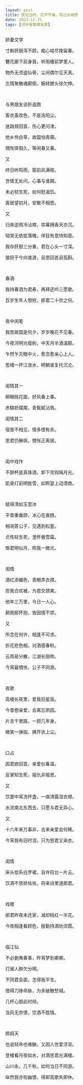 ```yaml
---
layout: post
title: 犹记当时，花开节候，写过长相思
date: 2023-12-31
tags: [词中有誓碍天真]
---
```


娇妻文学

寸断肝肠浑不顾，痴心啮尽挽留春。

簪花廊下前身我，听雨檐前梦里人。

物外无须盗仙骨，尘间偶尔见天真。

忘情聚散魂颠倒，婉转膝头徐欠伸。

<br>

与男朋友谈折返跑

客衣虽改色，不是洛阳尘。

迷路频回首，伤心更问津。

他乡怜白草，故国怕青蘋。

惆怅徘徊久，等闲春又春。

又

终日听鸣雨，窗前风满枝。

世情无处问，心事与谁期。

未必轻生死，如何慰渴饥。

离居望初月，安敢不相思。

又

归来逆雨冷沾襟，帘幕拥香天亦沉。

恸哭无依犹落魄，佯狂有意待知音。

我存肝胆三分重，君在心头一寸深。

狼狈于今向谁道，且思回首且孤斟。

<br>

春酒

我持春酒为君寿，再拜还吟三愿歌。

百岁生年人恨短，郎君二十奈之何。

<br>


夜中闲笔

我思故国是何夕，岁岁晚花不见春。

今夜河明光瘦削，中天月半酒温醇。

乍然乍灭眼中火，愈念愈亲心上人。

思绪一抔江涨水，明朝谁复托沉沦。

<br>

闺情其一

柳眼桃花面，好风春上春。

赤鳞娇摆尾，青鬓腻沾唇。

闺情其二

宿昔不相见，情多恨有余。

思君仍解佩，惆怅正离居。

<br>

闺中戏作

不辞杯底真珠酒，卸下帘钩隔月光。

肌骨灯前明胜雪，如聆瑟上动清商。

<br>

赋得清如玉壶冰

平昔重垂顾，冰心在衷肠。

相询答公子，见遇到松篁。

贞性轻生死，澄怀傲雪霜。

惭君明似月，照我一微光。

<br>

闺情

酒红添媚色，青眼弄衣襟。

揽我合欢被，为君交颈禽。

他年三万里，今日一人心。

颠倒郎怀抱，皆因情不禁。

又

所念在何许，相逢不可求。

折花悲色相，对酒感春秋。

云雨易分散，江湖长阻修。

今宵最惆怅，公子不同游。


<br>

夜歌

高楼长夜里，爱我旧星辰。

今昔想亲爱，会离忘夙因。

片言千里路，一顾几年身。

微笑一弹指，拂开衣上尘。

<br>


口占

因君欲回首，亲爱似春温。

反掌知生死，报仇非报恩。

又

饮罢中宵洗杯盏，一痕清露湿衣襟。

水流南北东西去，只愿与君无异心。

又

十六年来万事非，古来亲爱会何稀。

今宵我有旧时泪，只为思君又染衣。

<br>



闺情

床头低系白罗裙，自许阳台一片云。

饮酒不禁娇怯怯，将来诗里道郎君。

<br>

戏赠

郎君昨夜未还家，减却桃红一半花。

今夜相逢看颜色，殷勤持酒劝流霞。

<br>

临江仙

不必删夷春事，昨宵梦到卿卿。

灯阑人醉欠分明。

不同君会面，怎得我平生。

借得刀锋命脉，为余破散愁城。

几杯心胆此时倾。

当风无奈恨，饮酒不胜情。

<br>

鹧鸪天

也说轻命也难酬，又因人世爱浮沤。

登楼看月夜如水，对酒思君光满楼。

山川永，几千秋。如何当日不同游。

纵然我亦衔幽恨，得即高歌失即休。

<br>
<br>